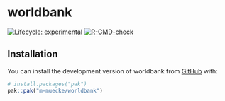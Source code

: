 
<!-- README.md is generated from README.Rmd. Please edit that file -->

# worldbank

<!-- badges: start -->

[![Lifecycle:
experimental](https://img.shields.io/badge/lifecycle-experimental-orange.svg)](https://lifecycle.r-lib.org/articles/stages.html#experimental)
[![R-CMD-check](https://github.com/m-muecke/worldbank/actions/workflows/R-CMD-check.yaml/badge.svg)](https://github.com/m-muecke/worldbank/actions/workflows/R-CMD-check.yaml)
<!-- badges: end -->

## Installation

You can install the development version of worldbank from
[GitHub](https://github.com/) with:

``` r
# install.packages("pak")
pak::pak("m-muecke/worldbank")
```
